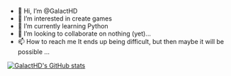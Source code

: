 - 👋 Hi, I’m @GalactHD
- 👀 I’m interested in create games
- 🌱 I’m currently learning Python
- 💞️ I’m looking to collaborate on nothing (yet)...
- 📫 How to reach me It ends up being difficult, but then maybe it will be possible ...

[![GalactHD's GitHub stats](https://github-readme-stats.vercel.app/api?username=GalactHD)](https://github.com/GalactHD/github-readme-stats)
